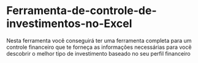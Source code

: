 # Ferramenta-de-controle-de-investimentos-no-Excel
Nesta ferramenta você conseguirá ter uma ferramenta completa para um controle financeiro que te forneça as informações necessárias para você descobrir o melhor tipo de investimento baseado no seu perfil financeiro
